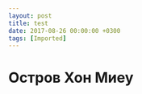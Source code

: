 ```yaml
---
layout: post
title: test
date: 2017-08-26 00:00:00 +0300
tags: [Imported]
---
```

# Остров Хон Миеу

